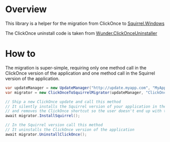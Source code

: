 # Overview

This library is a helper for the migration from ClickOnce to [Squirrel.Windows](https://github.com/Squirrel/Squirrel.Windows)

The ClickOnce uninstall code is taken from [Wunder.ClickOnceUninstaller](https://github.com/6wunderkinder/Wunder.ClickOnceUninstaller)

# How to

The migration is super-simple, requiring only one method call in the ClickOnce version of the application and one method call in the Squirrel version of the application.

```cs
var updateManager = new UpdateManager("http://update.myapp.com", "MyApp", FrameworkVersion.Net45);
var migrator = new ClickOnceToSquirrelMigrator(updateManager, "ClickOnceAppName");

// Ship a new ClickOnce update and call this method
// It silently installs the Squirrel version of your application in the background
// and removes the ClickOnce shortcut so the user doesn't end up with two shortcuts.
await migrator.InstallSquirrel();

// In the Squirrel version call this method
// It uninstalls the ClickOnce version of the application
await migrator.UninstallClickOnce();
```